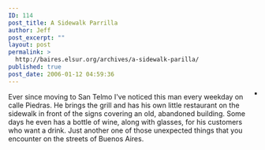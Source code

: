 ```yaml
---
ID: 114
post_title: A Sidewalk Parrilla
author: Jeff
post_excerpt: ""
layout: post
permalink: >
  http://baires.elsur.org/archives/a-sidewalk-parilla/
published: true
post_date: 2006-01-12 04:59:36
---
```

<div style="float: right; margin-left: 10px; margin-bottom: 10px;">
 <a href="http://www.flickr.com/photos/jeffbarry/85552932/" title="photo sharing"><img src="http://static.flickr.com/9/85552932_a787040ab6_m.jpg" alt="" style="border: solid 2px #000000;" /></a>
 <br />
 <span style="font-size: 0.9em; margin-top: 0px;">
 
  <br />
 
 </span>
</div>
Ever since moving to San Telmo I've noticed this man every weekday on calle Piedras. He brings the grill and has his own little restaurant on the sidewalk in front of the signs covering an old, abandoned building. Some days he even has a bottle of wine, along with glasses, for his customers who want a drink. Just another one of those unexpected things that you encounter on the streets of Buenos Aires. <br />
<br />
<br clear="all" />
<br clear="all" />